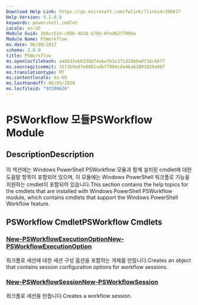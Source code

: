 ```yaml
---
Download Help Link: https://go.microsoft.com/fwlink/?linkid=390817
Help Version: 5.2.0.0
keywords: powershell,cmdlet
Locale: en-US
Module Guid: 3b6cc51d-c096-4b38-b78d-0fed6277096a
Module Name: PSWorkflow
ms.date: 06/09/2017
schema: 2.0.0
title: PSWorkflow
ms.openlocfilehash: a48833eb6339d74abe7b1e371d29b0ad73dc6477
ms.sourcegitcommit: 3571b9e87e8881adbf7984cda46a63891039a987
ms.translationtype: MT
ms.contentlocale: ko-KR
ms.lasthandoff: 06/05/2020
ms.locfileid: "93209626"
---
```

# <span data-ttu-id="4808c-103">PSWorkflow 모듈</span><span class="sxs-lookup"><span data-stu-id="4808c-103">PSWorkflow Module</span></span>

## <span data-ttu-id="4808c-104">Description</span><span class="sxs-lookup"><span data-stu-id="4808c-104">Description</span></span>

<span data-ttu-id="4808c-105">이 섹션에는 Windows PowerShell PSWorkflow 모듈과 함께 설치된 cmdlet에 대한 도움말 항목이 포함되어 있으며, 이 모듈에는 Windows PowerShell 워크플로 기능을 지원하는 cmdlet이 포함되어 있습니다.</span><span class="sxs-lookup"><span data-stu-id="4808c-105">This section contains the help topics for the cmdlets that are installed with Windows PowerShell PSWorkflow module, which contains cmdlets that support the Windows PowerShell Workflow feature.</span></span>

## <span data-ttu-id="4808c-106">PSWorkflow Cmdlet</span><span class="sxs-lookup"><span data-stu-id="4808c-106">PSWorkflow Cmdlets</span></span>

### [<span data-ttu-id="4808c-107">New-PSWorkflowExecutionOption</span><span class="sxs-lookup"><span data-stu-id="4808c-107">New-PSWorkflowExecutionOption</span></span>](New-PSWorkflowExecutionOption.md)
<span data-ttu-id="4808c-108">워크플로 세션에 대한 세션 구성 옵션을 포함하는 개체를 만듭니다.</span><span class="sxs-lookup"><span data-stu-id="4808c-108">Creates an object that contains session configuration options for workflow sessions.</span></span>

### [<span data-ttu-id="4808c-109">New-PSWorkflowSession</span><span class="sxs-lookup"><span data-stu-id="4808c-109">New-PSWorkflowSession</span></span>](New-PSWorkflowSession.md)
<span data-ttu-id="4808c-110">워크플로 세션을 만듭니다.</span><span class="sxs-lookup"><span data-stu-id="4808c-110">Creates a workflow session.</span></span>
